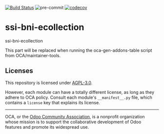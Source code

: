 [![Build Status](https://travis-ci.com/open-synergy/ssi-bni-ecollection.svg?branch=14.0)](https://travis-ci.com/open-synergy/ssi-bni-ecollection)
![pre-commit](https://github.com/open-synergy/ssi-bni-ecollection/actions/workflows/pre-commit.yml/badge.svg)
[![codecov](https://codecov.io/gh/open-synergy/ssi-bni-ecollection/branch/14.0/graph/badge.svg)](https://codecov.io/gh/open-synergy/ssi-bni-ecollection)

<!-- /!\ do not modify above this line -->

# ssi-bni-ecollection

ssi-bni-ecollection

<!-- /!\ do not modify below this line -->

<!-- prettier-ignore-start -->

[//]: # (addons)

This part will be replaced when running the oca-gen-addons-table script from OCA/maintainer-tools.

[//]: # (end addons)

<!-- prettier-ignore-end -->

## Licenses

This repository is licensed under [AGPL-3.0](LICENSE).

However, each module can have a totally different license, as long as they adhere to OCA
policy. Consult each module's `__manifest__.py` file, which contains a `license` key
that explains its license.

----

OCA, or the [Odoo Community Association](http://odoo-community.org/), is a nonprofit
organization whose mission is to support the collaborative development of Odoo features
and promote its widespread use.
